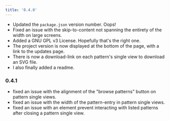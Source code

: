 ```yaml
---
title: '0.4.0'
---
```


+ Updated the `package.json` version number. Oops!
+ Fixed an issue with the skip-to-content not spanning the entirety of the width on large screens.
+ Added a GNU GPL v3 License. Hopefully that's the right one.
+ The project version is now displayed at the bottom of the page, with a link to the updates page.
+ There is now a download-link on each pattern's single view to download an SVG file.
+ I also finally added a readme.

### 0.4.1

+ fixed an issue with the alignment of the "browse patterns" button on pattern single views.
+ fixed an issue with the width of the pattern-entry in pattern single views.
+ fixed an issue with an element prevent interacting with listed patterns after closing a pattern single view.